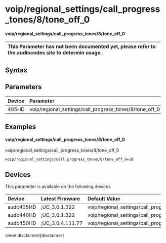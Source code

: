 ﻿---
description: voip/regional_settings/call_progress_tones/8/tone_off_0
search: false
---

# voip/regional_settings/call_progress_tones/8/tone_off_0

#### voip/regional_settings/call_progress_tones/8/tone_off_0


| This Parameter has not been documented yet, please refer to the audiocodes site to determin usage.  | 
| :--- |

## Syntax

## Parameters
|Device|Parameter|value|Description|
|:---|:---|:---|:---|
| 405HD | voip/regional_settings/call_progress_tones/8/tone_off_0 |  |  |

## Examples
#### voip/regional_settings/call_progress_tones/8/tone_off_0

voip/regional_settings/call_progress_tones/8/tone_off_0

```
voip/regional_settings/call_progress_tones/8/tone_off_0=10
```

## Devices
This parameter is available on the following devices

| Device | Latest Firmware | Default Value |
|:---|:---|:---|
| audc405HD | ;UC_3.0.1.322 | voip/regional_settings/call_progress_tones/8/tone_off_0=10 
| audc440HD | ;UC_3.0.1.322 | voip/regional_settings/call_progress_tones/8/tone_off_0=10 
| audc450HD | ;UC_3.0.4.111.77 | voip/regional_settings/call_progress_tones/8/tone_off_0=10 

(view disclaimer)[disclaimer]
